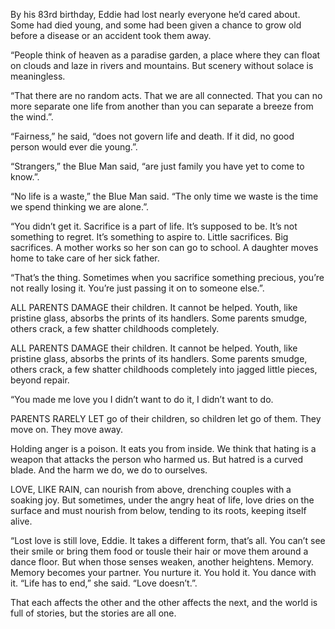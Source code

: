 

By his 83rd birthday, Eddie had lost nearly everyone he’d cared about. Some had died young, and some had been given a chance to grow old before a disease or an accident took them away.

“People think of heaven as a paradise garden, a place where they can float on clouds and laze in rivers and mountains. But scenery without solace is meaningless.

“That there are no random acts. That we are all connected. That you can no more separate one life from another than you can separate a breeze from the wind.”.

“Fairness,” he said, “does not govern life and death. If it did, no good person would ever die young.”.

“Strangers,” the Blue Man said, “are just family you have yet to come to know.”.

“No life is a waste,” the Blue Man said. “The only time we waste is the time we spend thinking we are alone.”.

“You didn’t get it. Sacrifice is a part of life. It’s supposed to be. It’s not something to regret. It’s something to aspire to. Little sacrifices. Big sacrifices. A mother works so her son can go to school. A daughter moves home to take care of her sick father.

“That’s the thing. Sometimes when you sacrifice something precious, you’re not really losing it. You’re just passing it on to someone else.”.

ALL PARENTS DAMAGE their children. It cannot be helped. Youth, like pristine glass, absorbs the prints of its handlers. Some parents smudge, others crack, a few shatter childhoods completely.

ALL PARENTS DAMAGE their children. It cannot be helped. Youth, like pristine glass, absorbs the prints of its handlers. Some parents smudge, others crack, a few shatter childhoods completely into jagged little pieces, beyond repair.

“You made me love you I didn’t want to do it, I didn’t want to do.

PARENTS RARELY LET go of their children, so children let go of them. They move on. They move away.

Holding anger is a poison. It eats you from inside. We think that hating is a weapon that attacks the person who harmed us. But hatred is a curved blade. And the harm we do, we do to ourselves.

LOVE, LIKE RAIN, can nourish from above, drenching couples with a soaking joy. But sometimes, under the angry heat of life, love dries on the surface and must nourish from below, tending to its roots, keeping itself alive.

“Lost love is still love, Eddie. It takes a different form, that’s all. You can’t see their smile or bring them food or tousle their hair or move them around a dance floor. But when those senses weaken, another heightens. Memory. Memory becomes your partner. You nurture it. You hold it. You dance with it. “Life has to end,” she said. “Love doesn’t.”.

That each affects the other and the other affects the next, and the world is full of stories, but the stories are all one.


